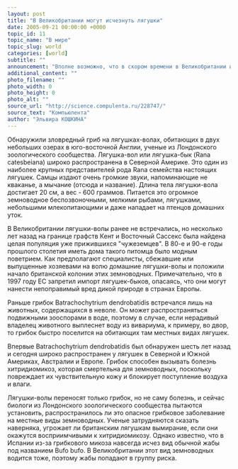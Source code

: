 ```yaml
---
layout: post
title: "В Великобритании могут исчезнуть лягушки"
date: 2005-09-21 00:00:00 +0000
topic_id: 11
topic_name: "В мире"
topic_slug: world
categories: [world]
subtitle: ""
announcement: "Вполне возможно, что в скором времени в Великобритании исчезнут некоторые виды земноводных - впервые на лягушках, живущих в дикой природе, обнаружены опасные виды грибков - Batrachochytrium dendrobatidis. Они относятся к хитридиевой группе грибов (Chytridiomycota) и повинны в сокращении популяций земноводных во всем мире, сообщает BBC News."
additional_content: ""
photo_filename: ""
photo_width: 0
photo_height: 0
photo_alt: ""
source_url: "http://science.compulenta.ru/228747/"
source_text: "Компьюлента"
author: "Эльвира КОШКИНА"
---
```

Обнаружили зловредный гриб на лягушках-волах, обитающих в двух небольших озерах в юго-восточной Англии, ученые из Лондонского зоологического сообщества. Лягушка-вол или лягушка-бык (Rana catesbeiana) широко распространена в Северной Америке. Это один из наиболее крупных представителей рода Rana семейства настоящих лягушек. Самцы издают очень громкие звуки, напоминающие не кваканье, а мычание (отсюда и название). Длина тела лягушки-вола достигает 20 см, а вес - 600 граммов. Питается это огромное земноводное беспозвоночными, мелкими рыбами, лягушками, небольшими млекопитающими и даже нападает на птенцов домашних уток.

В Великобритании лягушки-волы ранее не встречались, но несколько лет назад на границе графств Кент и Восточный Сассекс была найдена целая популяция уже прижившихся "чужеземцев". В 80-е и 90-е годы прошлого столетия иметь дома такого питомца было модным поветрием. Как предполагают специалисты, сбежавшие или выпущенные хозяевами на волю домашние лягушки-волы и положили начало британской колонии этих земноводных. Примечательно, что в 1997 году ЕС запретил импорт лягушек-быков, опасаясь, что они могут нанести непоправимый вред дикой природе в странах Европы. 

Раньше грибок Batrachochytrium dendrobatidis встречался лишь на животных, содержащихся в неволе. Он может распространяться подвижными зооспорами в воде, поэтому в случае, если нерадивый владелец животного выплеснет воду из вивариума, к примеру, во двор, то грибок быстро поселится на обитающих там местных видах лягушек.

Впервые Batrachochytrium dendrobatidis был обнаружен шесть лет назад и сегодня широко распространен у лягушек в Северной и Южной Америках, Австралии и Европе. Грибок способен вызывать болезнь хитридиомикоз, которая смертельна для земноводных, поскольку повреждает их чувствительную кожу и блокирует поступление воздуха и влаги. 

Лягушки-волы переносят только грибок, но не саму болезнь, и сейчас биологи из Лондонского зоологического сообщества пытаются установить, распространилось ли это опасное грибковое заболевание на местные виды земноводных. Ученые затрудняются сказать наверняка, угрожает ли британским лягушкам вымирание, если они окажутся восприимчивыми к хитридиомикозу. Однако известно, что в Испании из-за грибкового микоза навсегда исчез вид обычной жабы под названием Bufo bufo. В Великобритании этот вид земноводных водится тоже, поэтому жабы попадают в группу риска.
